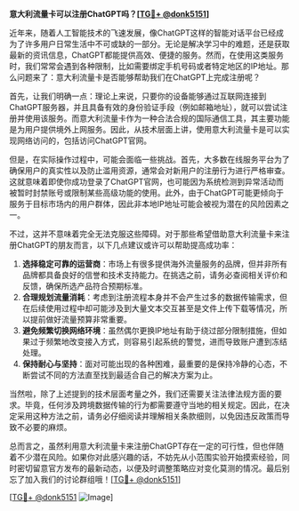 **意大利流量卡可以注册ChatGPT吗？[[TG💪+ @donk5151](https://t.me/s/donk5151)]**

近年来，随着人工智能技术的飞速发展，像ChatGPT这样的智能对话平台已经成为了许多用户日常生活中不可或缺的一部分。无论是解决学习中的难题，还是获取最新的资讯信息，ChatGPT都能提供高效、便捷的服务。然而，在使用这类服务时，我们常常会遇到各种限制，比如需要绑定手机号码或者特定地区的IP地址。那么问题来了：意大利流量卡是否能够帮助我们在ChatGPT上完成注册呢？

首先，让我们明确一点：理论上来说，只要你的设备能够通过互联网连接到ChatGPT服务器，并且具备有效的身份验证手段（例如邮箱地址），就可以尝试注册并使用该服务。而意大利流量卡作为一种合法合规的国际通信工具，其主要功能是为用户提供境外上网服务。因此，从技术层面上讲，使用意大利流量卡是可以实现网络访问的，包括访问ChatGPT官网。

但是，在实际操作过程中，可能会面临一些挑战。首先，大多数在线服务平台为了确保用户的真实性以及防止滥用资源，通常会对新用户的注册行为进行严格审查。这就意味着即使你成功登录了ChatGPT官网，也可能因为系统检测到异常活动而被暂时封禁账号或限制某些高级功能的使用。此外，由于ChatGPT可能更倾向于服务于目标市场内的用户群体，因此非本地IP地址可能会被视为潜在的风险因素之一。

不过，这并不意味着完全无法克服这些障碍。对于那些希望借助意大利流量卡来注册ChatGPT的朋友而言，以下几点建议或许可以帮助提高成功率：

1. **选择稳定可靠的运营商**：市场上有很多提供海外流量服务的品牌，但并非所有品牌都具备良好的信誉和技术支持能力。在挑选之前，请务必查阅相关评价和反馈，确保所选产品符合预期标准。
2. **合理规划流量消耗**：考虑到注册流程本身并不会产生过多的数据传输需求，但在后续使用过程中却可能涉及到大量文本交互甚至是文件上传下载等情况，所以提前做好流量预算非常重要。
3. **避免频繁切换网络环境**：虽然偶尔更换IP地址有助于绕过部分限制措施，但如果过于频繁地改变接入方式，则容易引起系统的警觉，进而导致账户遭到冻结处理。
4. **保持耐心与坚持**：面对可能出现的各种困难，最重要的是保持冷静的心态，不断尝试不同的方法直至找到最适合自己的解决方案为止。

当然啦，除了上述提到的技术层面考量之外，我们还需要关注法律法规方面的要求。毕竟，任何涉及跨境数据传输的行为都需要遵守当地的相关规定。因此，在决定采用这种方法之前，请务必仔细阅读并理解相关条款细则，以免因违反政策而导致不必要的麻烦。

总而言之，虽然利用意大利流量卡来注册ChatGPT存在一定的可行性，但也伴随着不少潜在风险。如果你对此感兴趣的话，不妨先从小范围实验开始摸索经验，同时密切留意官方发布的最新动态，以便及时调整策略应对变化莫测的情况。最后别忘了加入我们的讨论群组哦！[[TG💪+ @donk5151](https://t.me/s/donk5151)]

[[TG💪+ @donk5151](https://t.me/s/donk5151) ![Image](https://i.postimg.cc/rwNCRYN7/Snipaste-2025-04-30-17-27-05.png)]